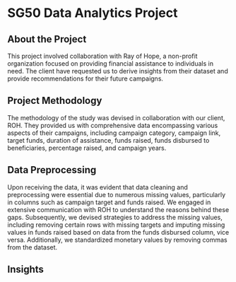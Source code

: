 # SG50 Data Analytics Project

## About the Project
This project involved collaboration with Ray of Hope, a non-profit organization focused on providing financial assistance to individuals in need. The client have requested us to derive insights from their dataset and provide recommendations for their future campaigns.

## Project Methodology
The methodology of the study was devised in collaboration with our client, ROH. They provided us with comprehensive data encompassing various aspects of their campaigns, including campaign category, 
campaign link, target funds, duration of assistance, funds raised, funds disbursed to beneficiaries, percentage raised, and campaign years.

## Data Preprocessing
Upon receiving the data, it was evident that data cleaning and preprocessing were essential due to numerous missing values, particularly in columns such as campaign target and funds raised. 
We engaged in extensive communication with ROH to understand the reasons behind these gaps. Subsequently, we devised strategies to address the missing values, including removing certain rows with missing targets and imputing missing values in funds raised based on data from the funds disbursed column, vice versa. 
Additionally, we standardized monetary values by removing commas from the dataset.

## Insights
